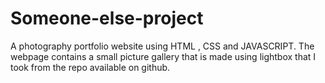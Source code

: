 # Someone-else-project
A photography portfolio website using HTML , CSS and JAVASCRIPT.
The webpage contains a small picture gallery that is made using lightbox that I took from the repo available on github.
